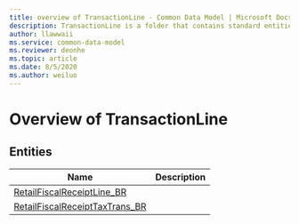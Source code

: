 ```yaml
---
title: overview of TransactionLine - Common Data Model | Microsoft Docs
description: TransactionLine is a folder that contains standard entities related to the Common Data Model.
author: llawwaii
ms.service: common-data-model
ms.reviewer: deonhe
ms.topic: article
ms.date: 8/5/2020
ms.author: weiluo
---
```


# Overview of TransactionLine


## Entities

|Name|Description|
|---|---|
|[RetailFiscalReceiptLine_BR](RetailFiscalReceiptLine_BR.md)||
|[RetailFiscalReceiptTaxTrans_BR](RetailFiscalReceiptTaxTrans_BR.md)||

